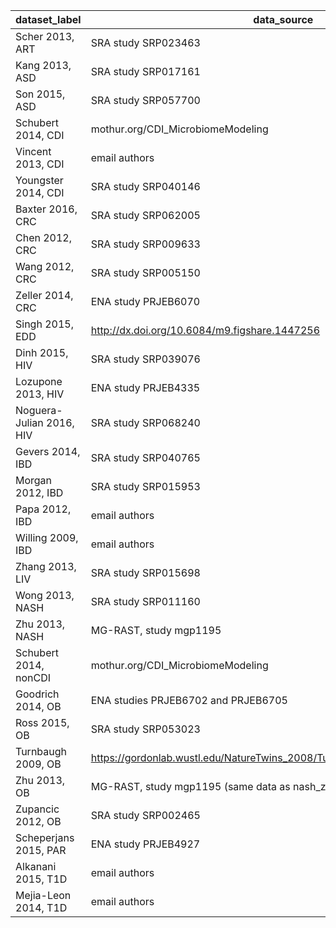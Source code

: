 dataset_label | data_source | metadata_source
----------|----------|----------
Scher 2013, ART | SRA study SRP023463 | SRA
Kang 2013, ASD | SRA study SRP017161 | SRA
Son 2015, ASD | SRA study SRP057700 | SRA
Schubert 2014, CDI | mothur.org/CDI_MicrobiomeModeling | mothur.org/CDI_MicrobiomeModeling
Vincent 2013, CDI | email authors | email authors
Youngster 2014, CDI | SRA study SRP040146 | email authors
Baxter 2016, CRC | SRA study SRP062005 | SRA
Chen 2012, CRC | SRA study SRP009633 | SRA sample description
Wang 2012, CRC | SRA study SRP005150 | SRA study description
Zeller 2014, CRC | ENA study PRJEB6070 | Table S1 and S2
Singh 2015, EDD | http://dx.doi.org/10.6084/m9.figshare.1447256 | Additional File 4
Dinh 2015, HIV | SRA study SRP039076 | SRA
Lozupone 2013, HIV | ENA study PRJEB4335 | Qiita study 1700
Noguera-Julian 2016, HIV | SRA study SRP068240 | SRA
Gevers 2014, IBD | SRA study SRP040765 | Table S2
Morgan 2012, IBD | SRA study SRP015953 | http://huttenhower.sph.harvard.edu/ibd2012
Papa 2012, IBD | email authors | email authors
Willing 2009, IBD | email authors | email authors
Zhang 2013, LIV | SRA study SRP015698 | SRA
Wong 2013, NASH | SRA study SRP011160 | SRA
Zhu 2013, NASH | MG-RAST, study mgp1195 | MG-RAST
Schubert 2014, nonCDI | mothur.org/CDI_MicrobiomeModeling | mothur.org/CDI_MicrobiomeModeling
Goodrich 2014, OB | ENA studies PRJEB6702 and PRJEB6705 | ENA
Ross 2015, OB | SRA study SRP053023 | SRA
Turnbaugh 2009, OB | https://gordonlab.wustl.edu/NatureTwins_2008/TurnbaughNature_11_30_08.html | Table S1
Zhu 2013, OB | MG-RAST, study mgp1195 (same data as nash_zhu) | MG-RAST
Zupancic 2012, OB | SRA study SRP002465 | SRA
Scheperjans 2015, PAR | ENA study PRJEB4927 | sample names
Alkanani 2015, T1D | email authors | email authors
Mejia-Leon 2014, T1D | email authors | email authors
